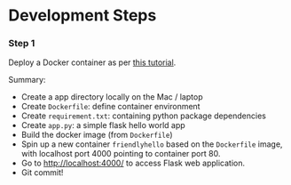 
# Development Steps

### Step 1

Deploy a Docker container as per [this tutorial](https://docs.docker.com/get-started/part2/#run-the-app).

Summary:

- Create a app directory locally on the Mac / laptop
- Create `Dockerfile`: define container environment
- Create `requirement.txt`: containing python package dependencies
- Create `app.py`: a simple flask hello world app
- Build the docker image (from `Dockerfile`)
- Spin up a new container `friendlyhello` based on the `Dockerfile` image, with localhost port 4000 pointing to 
  container port 80.
- Go to [http://localhost:4000/](http://localhost:4000/) to access Flask web application.
- Git commit!

